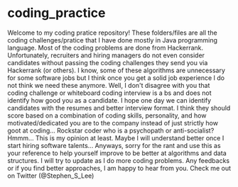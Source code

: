 # coding_practice

Welcome to my coding pratice repository!
These folders/files are all the coding challenges/pratice that I have done mostly in Java programming language. 
Most of the coding problems are done from Hackerrank.
Unfortunately, recruiters and hiring managers do not even consider candidates without passing the coding challenges they send you via Hackerrank (or others). I know, some of these algorithms are unnecessary for some software jobs but I think once you get a solid job experience I do not think we need these anymore. Well, I don't disagree with you that coding challenge or whiteboard coding interview is a bs and does not identify how good you as a candidate. I hope one day we can identify candidates with the resumes and better interview format. I think they should score based on a combination of coding skills, personality, and how motivated/dedicated you are to the company instead of just strictly how goot at coding... Rockstar coder who is a psychopath or anti-socialist? Hmmm... This is my opinion at least. Maybe I will understand better once I start hiring software talents... Anyways, sorry for the rant and use this as your reference to help yourself improve to be better at algorithms and data structures. I will try to update as I do more coding problems. Any feedbacks or if you find better approaches, I am happy to hear from you. Check me out on Twitter (@Stephen_S_Lee)
